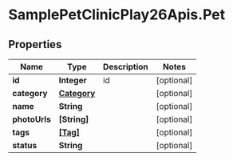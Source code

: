 # SamplePetClinicPlay26Apis.Pet

## Properties
Name | Type | Description | Notes
------------ | ------------- | ------------- | -------------
**id** | **Integer** | id | [optional] 
**category** | [**Category**](Category.md) |  | [optional] 
**name** | **String** |  | [optional] 
**photoUrls** | **[String]** |  | [optional] 
**tags** | [**[Tag]**](Tag.md) |  | [optional] 
**status** | **String** |  | [optional] 


